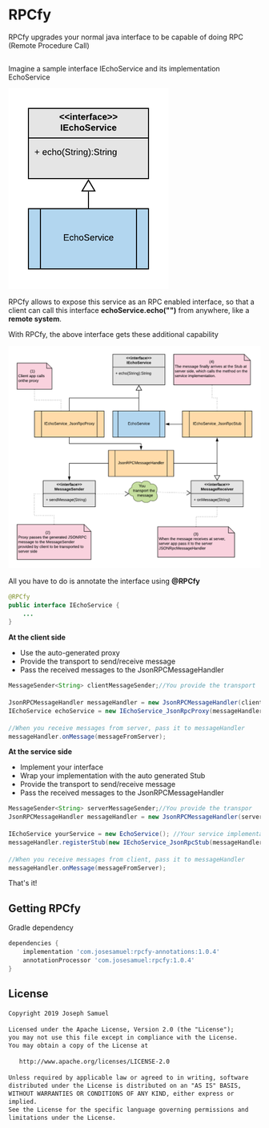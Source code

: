 # RPCfy



RPCfy upgrades your normal java interface to be capable of doing RPC (Remote Procedure Call)

## 

Imagine a sample interface IEchoService and its implementation EchoService

![](doc/class_diagram.png)

RPCfy allows to expose this service as an RPC enabled interface, so that a client can call this interface **echoService.echo("")** from anywhere, like a **remote system**. 



With RPCfy, the above interface gets these additional capability

![](doc/rpcfyed.png)



All you have to do is annotate the interface using **@RPCfy**


```java
@RPCfy
public interface IEchoService {
    ...
}

```

**At the client side**

* Use the auto-generated proxy
* Provide the transport to send/receive message
* Pass the received messages to the JsonRPCMessageHandler

```java
MessageSender<String> clientMessageSender;//You provide the transport

JsonRPCMessageHandler messageHandler = new JsonRPCMessageHandler(clientMessageSender);
IEchoService echoService = new IEchoService_JsonRpcProxy(messageHandler);

//When you receive messages from server, pass it to messageHandler
messageHandler.onMessage(messageFromServer);

```

**At the service side**

* Implement your interface
* Wrap your implementation with the auto generated Stub
* Provide the transport to send/receive message
* Pass the received messages to the JsonRPCMessageHandler

```java
MessageSender<String> serverMessageSender;//You provide the transpor
JsonRPCMessageHandler messageHandler = new JsonRPCMessageHandler(serverMessageSender);

IEchoService yourService = new EchoService(); //Your service implementation
messageHandler.registerStub(new IEchoService_JsonRpcStub(messageHandler, yourService));

//When you receive messages from client, pass it to messageHandler
messageHandler.onMessage(messageFromServer);
```

That's it! 



Getting RPCfy
--------

Gradle dependency

```groovy
dependencies {
    implementation 'com.josesamuel:rpcfy-annotations:1.0.4'
    annotationProcessor 'com.josesamuel:rpcfy:1.0.4'
}
```


License
-------

    Copyright 2019 Joseph Samuel
    
    Licensed under the Apache License, Version 2.0 (the "License");
    you may not use this file except in compliance with the License.
    You may obtain a copy of the License at
    
       http://www.apache.org/licenses/LICENSE-2.0
    
    Unless required by applicable law or agreed to in writing, software
    distributed under the License is distributed on an "AS IS" BASIS,
    WITHOUT WARRANTIES OR CONDITIONS OF ANY KIND, either express or implied.
    See the License for the specific language governing permissions and
    limitations under the License.


